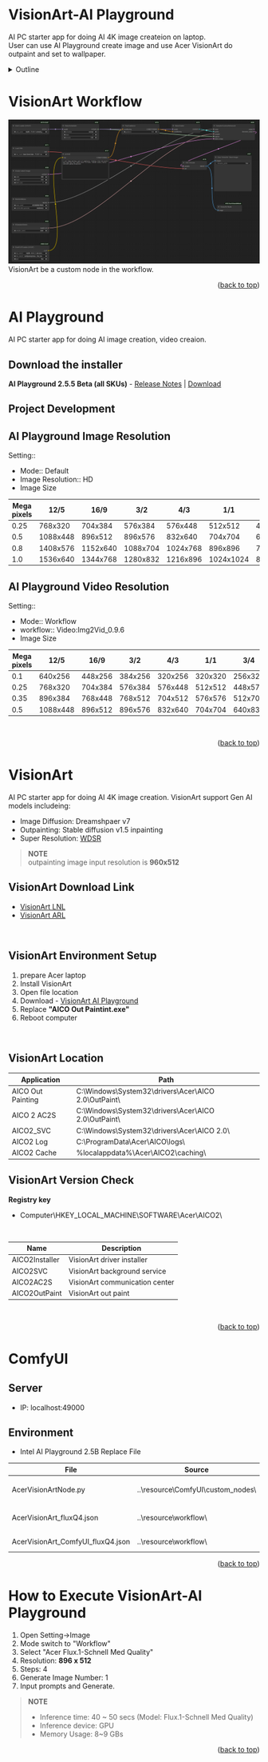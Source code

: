 <a id="readme-top"></a>
# VisionArt-AI Playground
AI PC starter app for doing AI 4K image createion on laptop. </br>
User can use AI Playground create image and use Acer VisionArt do outpaint and set to wallpaper.

<!-- TABLE OF CONTENTS -->
<details>
  <summary>Outline</summary>
  <ol>
    <li>
      <a href="#visionart-workflow">VisionArt Workflow</a>
    </li>
    <li>
      <a href="#ai-playground">AI Playground</a>
      <ul>
        <li><a href="#download-the-installer">Downdload the installer</a></li>
        <li><a href="#project-development">Project Development</a></li>
        <li><a href="#ai-playground-image-resolution">AI Playground Image Resolution</a></li>
        <li><a href="#ai-playground-video-resolution">AI Playground Video Resolution</a></li>
      </ul>
    </li>
    <li>
      <a href="#visionart">VisionArt</a>
      <ul>
        <li><a href="#visionart-download-link">VisionArt Download Link</a></li>
        <li><a href="#visionart-environment-setup">VisionArt Environment Setup</a></li>
        <li><a href="#visionart-location">VisionArt Location</a></li>
        <li><a href="#visionart-version-check">VisionArt Version Check</a></li>
      </ul>
    </li>
    <li>
      <a href="#comfyui">ComfyUI</a>
      <ul>
        <li><a href="#server">Server</a></li>
        <li><a href="#environment">Environment</a></li>
      </ul>
    </li>
    <li>
      <a href="#how-to-execute-visionart-ai-playground">How to Execute VisionArt-AI Playground</a>
    </li>
  </ol>
</details>


# VisionArt Workflow 
![Custom Node-VisionArt](./image/VisionArt_Workflow.png)
VisionArt be a custom node in the workflow.
<p align="right">(<a href="#readme-top">back to top</a>)</p>

# AI Playground 
AI PC starter app for doing AI image creation, video creaion.

## Download the installer 
**AI Playground 2.5.5 Beta (all SKUs)** - [Release Notes](https://github.com/intel/AI-Playground/releases/tag/v2.5.5-beta) | [Download](https://github.com/intel/AI-Playground/releases/download/v2.5.5-beta/AI.Playground-2.5.5-beta.exe)

## Project Development 

## AI Playground Image Resolution 

Setting::
- Mode:: Default
- Image Resolution:: HD   
- Image Size

| Mega pixels | 12/5 | 16/9 | 3/2 | 4/3 | 1/1 | 3/4 | 2/3 | 9/6 | 5/12 |
| ------------ | ---- | ---- | ---- | ---- | ---- | ---- | ---- | ---- | ---- | 
| 0.25 | 768x320 | 704x384 | 576x384 | 576x448 | 512x512 | 448x576 | 448x640 | 384x704 | 320x832 |
| 0.5 | 1088x448 | 896x512 | 896x576 | 832x640 | 704x704 | 640x832 | 576x832 | 512x960 | 448x1088 |
| 0.8 | 1408x576 | 1152x640 | 1088x704 | 1024x768 | 896x896 | 768x1024 | 704x1088 | 704x1216 | 576x1408 |
| 1.0 | 1536x640 | 1344x768 | 1280x832 | 1216x896 | 1024x1024 | 896x1152 | 832x1280 | 768x1344 | 640x1536 |

## AI Playground Video Resolution 

Setting::
- Mode:: Workflow
- workflow:: Video:Img2Vid_0.9.6
- Image Size

| Mega pixels | 12/5 | 16/9 | 3/2 | 4/3 | 1/1 | 3/4 | 2/3 | 9/6 | 5/12 |
| ------------ | ---- | ---- | ---- | ---- | ---- | ---- | ---- | ---- | ---- | 
| 0.1 | 640x256 | 448x256 | 384x256 | 320x256 | 320x320 | 256x320 | 256x384 | 256x448 | 256x576 |
| 0.25 | 768x320 | 704x384 | 576x384 | 576x448 | 512x512 | 448x576 | 448x640 | 384x704 | 320x832 |
| 0.35 | 896x384 | 768x448 | 768x512 | 704x512 | 576x576 | 512x704 | 512x768 | 448x832 | 384x960 |
| 0.5 | 1088x448 | 896x512 | 896x576 | 832x640 | 704x704 | 640x832 | 576x832 | 512x960 | 448x1088 |

</br>
<p align="right">(<a href="#readme-top">back to top</a>)</p>

# VisionArt 
AI PC starter app for doing AI 4K image creation. VisionArt support Gen AI models includeing: 
- Image Diffusion: Dreamshpaer v7
- Outpainting: Stable diffusion v1.5 inpainting 
- Super Resolution: [WDSR](https://github.com/ychfan/wdsr)


> **NOTE** </br>
> outpainting image input resolution is **960x512** </br>


## VisionArt Download Link
- [VisionArt LNL](https://drive.google.com/file/d/1k3tDEinRkTk2C4syjMIiTqtttPc3pGIF/view?usp=drive_link)
- [VisionArt ARL](https://drive.google.com/file/d/1K96yo2LDLq8lr2EFKWOWEHyjGWyRbd5y/view?usp=drive_link )
</br>

## VisionArt Environment Setup
1. prepare Acer laptop
2. Install VisionArt 
3. Open file location
4. Download - [VisionArt AI Playground](https://drive.google.com/file/d/1LWoKHZME2E0bKOpMQUt7U3N1Y-8FpW_P/view?usp=sharing)
5. Replace **"AICO Out Paintint.exe"**
6. Reboot computer
</br>

## VisionArt Location
| Application | Path | 
| ------------ | ---- |
| AICO Out Painting | C:\Windows\System32\drivers\Acer\AICO 2.0\OutPaint\ |
| AICO 2 AC2S | C:\Windows\System32\drivers\Acer\AICO 2.0\OutPaint\ |
| AICO2_SVC | C:\Windows\System32\drivers\Acer\AICO 2.0\ |
| AICO2 Log | C:\ProgramData\Acer\AICO\logs\ |
| AICO2 Cache | %localappdata%\Acer\AICO2\caching\ |

## VisionArt Version Check
**Registry key**
- Computer\HKEY_LOCAL_MACHINE\SOFTWARE\Acer\AICO2\
</br>

| Name | Description | 
| ------------ | ---- |
| AICO2Installer | VisionArt driver installer |
| AICO2SVC | VisionArt background service |
| AICO2AC2S | VisionArt communication center |
| AICO2OutPaint | VisionArt out paint |
</br>

<p align="right">(<a href="#readme-top">back to top</a>)</p>

# ComfyUI
## Server
- IP: localhost:49000 </br>

## Environment
- Intel AI Playground 2.5B Replace File </br>

| File | Source | Destination | Description | 
| ---- | ----------- | ---------------- | ----------- |
| AcerVisionArtNode.py | ..\resource\ComfyUI\custom_nodes\ | ..\AI Playground\resources\ComfyUI\custom_nodes\ | Add custom nodes | 
| AcerVisionArt_fluxQ4.json | ..\resource\workflow\ | ..\AI Playground\resources\workflows\ | Intel AI Playground workflow |
| AcerVisionArt_ComfyUI_fluxQ4.json | ..\resource\workflow\ | ..\AI Playground\resources\workflows\ | ComfyUI workflow |

<p align="right">(<a href="#readme-top">back to top</a>)</p>

# How to Execute VisionArt-AI Playground
1. Open Setting->Image
2. Mode switch to "Workflow"
3. Select "Acer Flux.1-Schnell Med Quality"
4. Resolution: **896 x 512**
5. Steps: 4
6. Generate Image Number: 1
7. Input prompts and Generate.

> **NOTE** </br>
> - Inference time: 40 ~ 50 secs (Model: Flux.1-Schnell Med Quality) </br>
> - Inference device: GPU </br>
> - Memory Usage: 8~9 GBs </br> 

<p align="right">(<a href="#readme-top">back to top</a>)</p>
